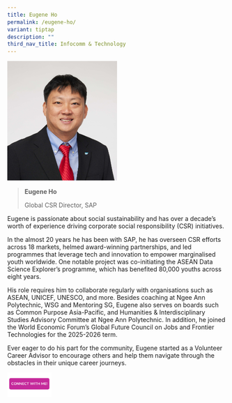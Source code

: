 ```yaml
---
title: Eugene Ho
permalink: /eugene-ho/
variant: tiptap
description: ""
third_nav_title: Infocomm & Technology
---
```

<p></p>
<div class="isomer-image-wrapper">
<img style="width: 50%;" height="auto" width="100%" alt="" src="/images/Profile Photos/Eugene_Ho_1_copy.jpg">
</div>
<p></p>
<blockquote>
<p><strong>Eugene Ho</strong>
</p>
<p>Global CSR Director, SAP</p>
</blockquote>
<p></p>
<p>Eugene is passionate about social sustainability and has over a decade’s
worth of experience driving corporate social responsibility (CSR) initiatives.</p>
<p>In the almost 20 years he has been with SAP, he has overseen CSR efforts
across 18 markets, helmed award-winning partnerships, and led programmes
that leverage tech and innovation to empower marginalised youth worldwide.
One notable project was co-initiating the ASEAN Data Science Explorer’s
programme, which has benefited 80,000 youths across eight years.</p>
<p>His role requires him to collaborate regularly with organisations such
as ASEAN, UNICEF, UNESCO, and more. Besides coaching at Ngee Ann Polytechnic,
WSG and Mentoring SG, Eugene also serves on boards such as Common Purpose
Asia-Pacific, and Humanities &amp; Interdisciplinary Studies Advisory Committee
at Ngee Ann Polytechnic. In addition, he joined the World Economic Forum’s
Global Future Council on Jobs and Frontier Technologies for the 2025-2026
term.</p>
<p>Ever eager to do his part for the community, Eugene started as a Volunteer
Career Advisor to encourage others and help them navigate through the obstacles
in their unique career journeys.</p>
<p></p>
<p></p><a class="isomer-image-wrapper" href="https://form.gov.sg/677f33a655b304aff4abb748"><img style="width: 20%;" height="auto" width="100%" alt="" src="/images/CONNECT_WITH_ME.png"></a>
<p></p>